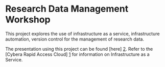 # Research Data Management Workshop

This project explores the use of infrastructure as a service, infrastructure automation, version control for the management of research data.  

The presentation using this project can be found [here] [2].  Refer to the [Cybera Rapid Access Cloud] [1] for information on Infrastructure as a Service.


  [1]: http://www.cybera.ca/projects/cloud-resources/rapid-access-cloud/ "RAC"
  [2]: https://docs.google.com/presentation/d/1FX2gBuZMxkGM3XHmTW2tLX_Xo-1jz-3H9vytGlCzxAE/edit#slide=id.g7700c3245_4_58 "Research Data Workshop Presentation"
